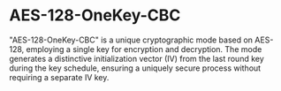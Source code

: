 # AES-128-OneKey-CBC
"AES-128-OneKey-CBC" is a unique cryptographic mode based on AES-128, employing a single key for encryption and decryption. The mode generates a distinctive initialization vector (IV) from the last round key during the key schedule, ensuring a uniquely secure process without requiring a separate IV key.
